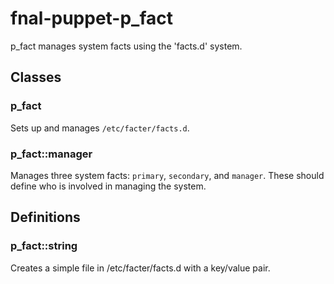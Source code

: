 # fnal-puppet-p\_fact

p\_fact manages system facts using the 'facts.d' system.

## Classes

### p_fact

Sets up and manages `/etc/facter/facts.d`.

### p_fact::manager

Manages three system facts: `primary`, `secondary`, and `manager`.  These
should define who is involved in managing the system.

## Definitions

### p_fact::string

Creates a simple file in /etc/facter/facts.d with a key/value pair.
